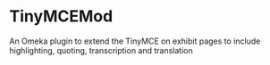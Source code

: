 # TinyMCEMod
An Omeka plugin to extend the TinyMCE on exhibit pages to include highlighting, quoting, transcription and translation
